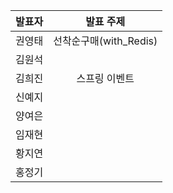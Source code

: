 | 발표자 | 발표 주제 |
|:----:|:-------:|
| 권영태 | 선착순구매(with_Redis) |
| 김원석 |  |
| 김희진 | 스프링 이벤트 |
| 신예지 |  |
| 양여은 |  |
| 임재현 |  |
| 황지연 |  |
| 홍정기 |  |

